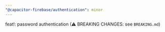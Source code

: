 ```yaml
---
"@capacitor-firebase/authentication": minor
---
```


feat!: password authentication (⚠ BREAKING CHANGES: see `BREAKING.md`)
